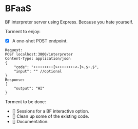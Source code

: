 # BFaaS
BF interpreter server using Express. Because you hate yourself.

Torment to enjoy:
- [x] A one-shot POST endpoint.
```
Request:
POST localhost:3000/interpreter
Content-Type: application/json
{
    "code": "+++++++++[>++++++++<-]>.$+.$",
    "input": "" //optional
}
Response:
{
    "output": "HI"
}
```

Torment to be done:
- [] Sessions for a BF interactive option.
- [] Clean up some of the existing code.
- [] Documentation.